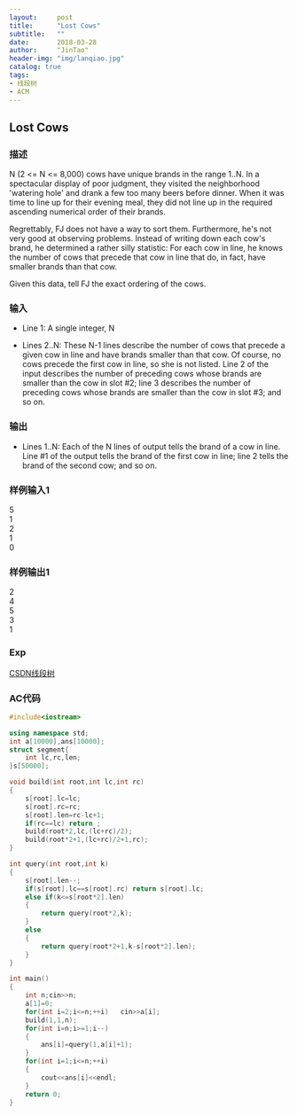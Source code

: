 ```yaml
---
layout:     post
title:      "Lost Cows"
subtitle:   ""
date:       2018-03-28
author:     "JinTao"
header-img: "img/lanqiao.jpg"
catalog: true
tags:
- 线段树
- ACM
---
```


## Lost Cows

### 描述
N (2 <= N <= 8,000) cows have unique brands in the range 1..N. In a spectacular display of poor judgment, they visited the neighborhood 'watering hole' and drank a few too many beers before dinner. When it was time to line up for their evening meal, they did not line up in the required ascending numerical order of their brands. 

Regrettably, FJ does not have a way to sort them. Furthermore, he's not very good at observing problems. Instead of writing down each cow's brand, he determined a rather silly statistic: For each cow in line, he knows the number of cows that precede that cow in line that do, in fact, have smaller brands than that cow. 

Given this data, tell FJ the exact ordering of the cows. 
### 输入
* Line 1: A single integer, N 

* Lines 2..N: These N-1 lines describe the number of cows that precede a given cow in line and have brands smaller than that cow. Of course, no cows precede the first cow in line, so she is not listed. Line 2 of the input describes the number of preceding cows whose brands are smaller than the cow in slot #2; line 3 describes the number of preceding cows whose brands are smaller than the cow in slot #3; and so on. 
### 输出
* Lines 1..N: Each of the N lines of output tells the brand of a cow in line. Line #1 of the output tells the brand of the first cow in line; line 2 tells the brand of the second cow; and so on.
### 样例输入1 
5<br>
1<br>
2<br>
1<br>
0

### 样例输出1 
2<br>
4<br>
5<br>
3<br>
1


### Exp
[CSDN线段树](https://www.cnblogs.com/gt123/p/3705247.html)

### AC代码
``` cpp
#include<iostream>

using namespace std;
int a[10000],ans[10000];
struct segment{
	int lc,rc,len;
}s[50000];

void build(int root,int lc,int rc)
{
	s[root].lc=lc;
	s[root].rc=rc;
	s[root].len=rc-lc+1;
	if(rc==lc) return ;
	build(root*2,lc,(lc+rc)/2);
	build(root*2+1,(lc+rc)/2+1,rc);
}

int query(int root,int k)
{
	s[root].len--;
	if(s[root].lc==s[root].rc) return s[root].lc;
	else if(k<=s[root*2].len)
	{
		return query(root*2,k);
	}
	else
	{
		return query(root*2+1,k-s[root*2].len);
	}
}

int main()
{
	int n;cin>>n;
	a[1]=0;
	for(int i=2;i<=n;++i)	cin>>a[i];
	build(1,1,n);
	for(int i=n;i>=1;i--)
	{
		ans[i]=query(1,a[i]+1);
	}
	for(int i=1;i<=n;++i)
	{
		cout<<ans[i]<<endl;
	}
	return 0;
}
```

